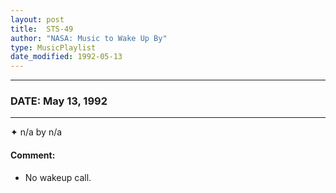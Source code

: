 ```yaml
---
layout: post
title:  STS-49
author: "NASA: Music to Wake Up By"
type: MusicPlaylist
date_modified: 1992-05-13
---
```


----
### DATE: May 13, 1992
----
✦ n/a by n/a

#### Comment:
* No wakeup call.
